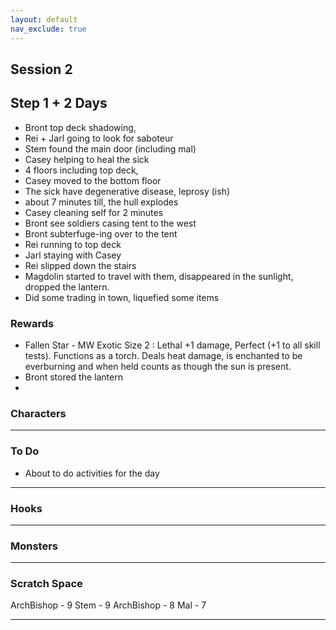 ```yaml
---
layout: default
nav_exclude: true
---
```

## Session 2

## Step 1 + 2 Days
- Bront top deck shadowing,
- Rei + Jarl going to look for saboteur
- Stem found the main door (including mal)
- Casey helping to heal the sick
- 4 floors including top deck, 
- Casey moved to the bottom floor
- The sick have degenerative disease, leprosy (ish)
- about 7 minutes till, the hull explodes
- Casey cleaning self for 2 minutes
- Bront see soldiers casing tent to the west
- Bront subterfuge-ing over to the tent
- Rei running to top deck
- Jarl staying with Casey
- Rei slipped down the stairs
- Magdolin started to travel with them, disappeared in the sunlight, dropped the lantern.
- Did some trading in town, liquefied some items


### Rewards
* Fallen Star - MW Exotic Size 2 : Lethal +1 damage, Perfect (+1 to all skill tests). Functions as a torch. Deals heat damage, is enchanted to be everburning and when held counts as though the sun is present.
* Bront stored the lantern
* 

### Characters

 ---

### To Do
- About to do activities for the day
---

### Hooks

---


### Monsters

---

### Scratch Space

ArchBishop - 9
Stem - 9
ArchBishop - 8
Mal - 7


---